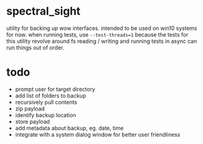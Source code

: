 # spectral_sight
utility for backing up wow interfaces. intended to be used on win10 systems for now.
when running tests, use `--test-threads=1` because the tests for this utility revolve around fs reading / writing and running tests in async can run things out of order.
# todo
- prompt user for target directory
- add list of folders to backup
- recursively pull contents
- zip payload
- identify backup location
- store payload
- add metadata about backup, eg. date, time
- integrate with a system dialog window for better user friendliness